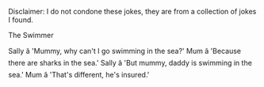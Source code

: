 Disclaimer: I do not condone these jokes, they are from a collection of jokes I found.

The Swimmer

Sally â 'Mummy, why can't I go swimming in the sea?'
Mum â 'Because there are sharks in the sea.'
Sally â 'But mummy, daddy is swimming in the sea.'
Mum â 'That's different, he's insured.'

